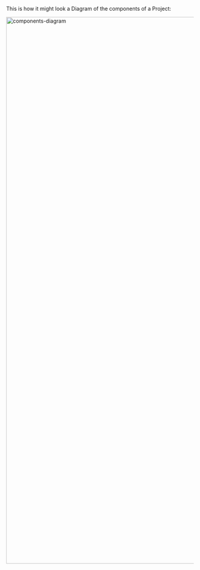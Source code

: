 This is how it might look a Diagram of the components of a Project:

<img width="1464" alt="components-diagram" src="https://user-images.githubusercontent.com/918895/157969646-8b56f3c3-3d46-492d-aaba-25170efb81f7.png">

